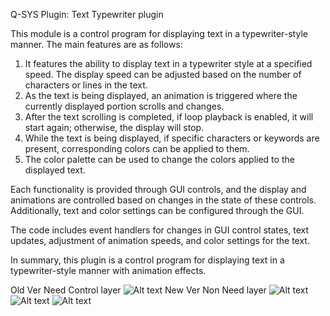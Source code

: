 Q-SYS Plugin: Text Typewriter plugin

This module is a control program for displaying text in a typewriter-style manner. The main features are as follows:

1. It features the ability to display text in a typewriter style at a specified speed.
   The display speed can be adjusted based on the number of characters or lines in the text.
2. As the text is being displayed, an animation is triggered where the currently displayed portion scrolls and changes.
3. After the text scrolling is completed, if loop playback is enabled, it will start again; otherwise, the display will stop.
4. While the text is being displayed, if specific characters or keywords are present, corresponding colors can be applied to them.
5. The color palette can be used to change the colors applied to the displayed text.

Each functionality is provided through GUI controls, and the display and animations are controlled based on changes in the state of these controls.
Additionally, text and color settings can be configured through the GUI.

The code includes event handlers for changes in GUI control states, text updates, adjustment of animation speeds, and color settings for the text.

In summary, this plugin is a control program for displaying text in a typewriter-style manner with animation effects.

Old Ver Need Control layer ![Alt text](Typewriter.git)
New Ver Non Need layer ![Alt text](Typewriter2.git)
![Alt text](Typewriter3.png)
![Alt text](Typewriter4.png)